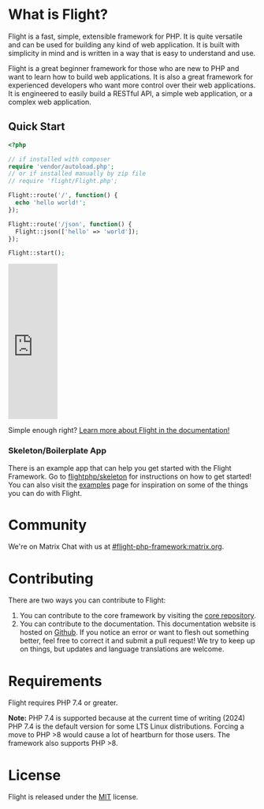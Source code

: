 # What is Flight?

Flight is a fast, simple, extensible framework for PHP. It is quite versatile and can be used for building any kind of web application. It is built with simplicity in mind and is written in a way that is easy to understand and use.

Flight is a great beginner framework for those who are new to PHP and want to learn how to build web applications. It is also a great framework for experienced developers who want more control over their web applications. It is engineered to easily build a RESTful API, a simple web application, or a complex web application.

## Quick Start

```php
<?php

// if installed with composer
require 'vendor/autoload.php';
// or if installed manually by zip file
// require 'flight/Flight.php';

Flight::route('/', function() {
  echo 'hello world!';
});

Flight::route('/json', function() {
  Flight::json(['hello' => 'world']);
});

Flight::start();
```

<div class="video-container">
	<iframe width="100vw" height="315" src="https://www.youtube.com/embed/VCztp1QLC2c?si=W3fSWEKmoCIlC7Z5" title="YouTube video player" frameborder="0" allow="accelerometer; autoplay; clipboard-write; encrypted-media; gyroscope; picture-in-picture; web-share" allowfullscreen></iframe>
</div>

Simple enough right? [Learn more about Flight in the documentation!](learn)

### Skeleton/Boilerplate App

There is an example app that can help you get started with the Flight Framework. Go to [flightphp/skeleton](https://github.com/flightphp/skeleton) for instructions on how to get started! You can also visit the [examples](examples) page for inspiration on some of the things you can do with Flight.

# Community

We're on Matrix Chat with us at [#flight-php-framework:matrix.org](https://matrix.to/#/#flight-php-framework:matrix.org).

# Contributing

There are two ways you can contribute to Flight: 

1. You can contribute to the core framework by visiting the [core repository](https://github.com/flightphp/core). 
1. You can contribute to the documentation. This documentation website is hosted on [Github](https://github.com/flightphp/docs). If you notice an error or want to flesh out something better, feel free to correct it and submit a pull request! We try to keep up on things, but updates and language translations are welcome.

# Requirements

Flight requires PHP 7.4 or greater.

**Note:** PHP 7.4 is supported because at the current time of writing (2024) PHP 7.4 is the default version for some LTS Linux distributions. Forcing a move to PHP >8 would cause a lot of heartburn for those users. The framework also supports PHP >8.

# License

Flight is released under the [MIT](https://github.com/flightphp/core/blob/master/LICENSE) license.